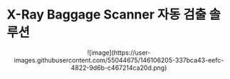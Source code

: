 # X-Ray Baggage Scanner 자동 검출 솔루션
<p align="center">
  ![image](https://user-images.githubusercontent.com/55044675/146106205-337bca43-eefc-4822-9d6b-c467214ca20d.png)
</p>

